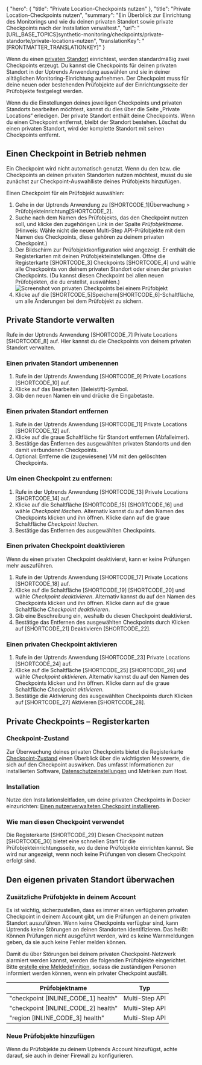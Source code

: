 {
  "hero": {
    "title": "Private Location-Checkpoints nutzen"
  },
  "title": "Private Location-Checkpoints nutzen",
  "summary": "Ein Überblick zur Einrichtung des Monitorings und wie du deinen privaten Standort sowie private Checkpoints nach der Installation verwaltest.",
  "url": "[URL_BASE_TOPICS]synthetic-monitoring/checkpoints/private-standorte/private-locations-nutzen",
  "translationKey": "[FRONTMATTER_TRANSLATIONKEY]"
}

Wenn du einen [privaten Standort]([LINK_URL_1]) einrichtest, werden standardmäßig zwei Checkpoints erzeugt. Du kannst die Checkpoints für deinen privaten Standort in der Uptrends Anwendung auswählen und sie in deiner alltäglichen Monitoring-Einrichtung aufnehmen. Der Checkpoint muss für deine neuen oder bestehenden Prüfobjekte auf der Einrichtungsseite der Prüfobjekte festgelegt werden.

Wenn du die Einstellungen deines jeweiligen Checkpoints und privaten Standorts bearbeiten möchtest, kannst du dies über die Seite „Private Locations“ erledigen. Der private Standort enthält deine Checkpoints. Wenn du einen Checkpoint entfernst, bleibt der Standort bestehen. Löschst du einen privaten Standort, wird der komplette Standort mit seinen Checkpoints entfernt.

## Einen Checkpoint in Betrieb nehmen 
Ein Checkpoint wird nicht automatisch genutzt. Wenn du den bzw. die Checkpoints an deinen privaten Standorten nutzen möchtest, musst du sie zunächst zur Checkpoint-Auswahlliste deines Prüfobjekts hinzufügen.

Einen Checkpoint für ein Prüfobjekt auswählen:
1. Gehe in der Uptrends Anwendung zu [SHORTCODE_1]Überwachung > Prüfobjekteinrichtung[SHORTCODE_2].
2. Suche nach dem Namen des Prüfobjekts, das den Checkpoint nutzen soll, und klicke den zugehörigen Link in der Spalte *Prüfobjektname*. (Hinweis: Wähle nicht die neuen Multi-Step API-Prüfobjekte mit dem Namen des Checkpoints, diese gehören zu deinem privaten Checkpoint.)
3. Der Bildschirm zur Prüfobjektkonfiguration wird angezeigt. Er enthält die Registerkarten mit deinen Prüfobjekteinstellungen. Öffne die Registerkarte [SHORTCODE_3] Checkpoints [SHORTCODE_4] und wähle alle Checkpoints von deinem privaten Standort oder einen der privaten Checkpoints. (Du kannst diesen Checkpoint bei allen neuen Prüfobjekten, die du erstellst, auswählen.)
![Screenshot von privaten Checkpoints bei einem Prüfobjekt]([LINK_URL_2])
4. Klicke auf die [SHORTCODE_5]Speichern[SHORTCODE_6]-Schaltfläche, um alle Änderungen bei dem Prüfobjekt zu sichern.

## Private Standorte verwalten 

Rufe in der Uptrends Anwendung [SHORTCODE_7] Private Locations [SHORTCODE_8] auf. Hier kannst du die Checkpoints von deinem privaten Standort verwalten.

### Einen privaten Standort umbenennen

1. Rufe in der Uptrends Anwendung [SHORTCODE_9] Private Locations [SHORTCODE_10] auf.
2. Klicke auf das Bearbeiten (Beleistift)-Symbol.
3. Gib den neuen Namen ein und drücke die Eingabetaste.

### Einen privaten Standort entfernen

1. Rufe in der Uptrends Anwendung [SHORTCODE_11] Private Locations [SHORTCODE_12] auf.
2. Klicke auf die graue Schaltfläche für Standort entfernen (Abfalleimer).
3. Bestätige das Entfernen des ausgewählten privaten Standorts und den damit verbundenen Checkpoints.
4. Optional: Entferne die (zugewiesene) VM mit den gelöschten Checkpoints.

### Um einen Checkpoint zu entfernen:

1. Rufe in der Uptrends Anwendung [SHORTCODE_13] Private Locations [SHORTCODE_14] auf.
2. Klicke auf die Schaltfläche [SHORTCODE_15]  [SHORTCODE_16] und wähle *Checkpoint löschen*. Alternativ kannst du auf den Namen des Checkpoints klicken und ihn öffnen. Klicke dann auf die graue Schaltfläche *Checkpoint löschen*.
3. Bestätige das Entfernen des ausgewählten Checkpoints.

### Einen privaten Checkpoint deaktivieren

Wenn du einen privaten Checkpoint deaktivierst, kann er keine Prüfungen mehr auszuführen.

1. Rufe in der Uptrends Anwendung [SHORTCODE_17] Private Locations [SHORTCODE_18] auf.
2. Klicke auf die Schaltfläche [SHORTCODE_19]  [SHORTCODE_20] und wähle *Checkpoint deaktivieren*. Alternativ kannst du auf den Namen des Checkpoints klicken und ihn öffnen. Klicke dann auf die graue Schaltfläche *Checkpoint deaktivieren*.
3. Gib eine Beschreibung ein, weshalb du diesen Checkpoint deaktivierst.
4. Bestätige das Entfernen des ausgewählten Checkpoints durch Klicken auf [SHORTCODE_21] Deaktivieren [SHORTCODE_22].

### Einen privaten Checkpoint aktivieren

1. Rufe in der Uptrends Anwendung [SHORTCODE_23] Private Locations [SHORTCODE_24] auf.
2. Klicke auf die Schaltfläche [SHORTCODE_25]  [SHORTCODE_26] und wähle *Checkpoint aktivieren*. Alternativ kannst du auf den Namen des Checkpoints klicken und ihn öffnen. Klicke dann auf die graue Schaltfläche *Checkpoint aktivieren*.
3. Bestätige die Aktivierung des ausgewählten Checkpoints durch Klicken auf [SHORTCODE_27] Aktivieren [SHORTCODE_28].

## Private Checkpoints – Registerkarten

### Checkpoint-Zustand 
Zur Überwachung deines privaten Checkpoints bietet die Registerkarte [Checkpoint-Zustand]([LINK_URL_3]) einen Überblick über die wichtigsten Messwerte, die sich auf den Checkpoint auswirken. Das umfasst Informationen zur installierten Software, [Datenschutzeinstellungen]([LINK_URL_4]) und Metriken zum Host.

### Installation 

Nutze den Installationsleitfaden, um deine privaten Checkpoints in Docker einzurichten: [Einen nutzerverwalteten Checkpoint installieren]([LINK_URL_5]).

### Wie man diesen Checkpoint verwendet

Die Registerkarte [SHORTCODE_29] Diesen Checkpoint nutzen [SHORTCODE_30] bietet eine schnellen Start für die Prüfobjekteinrichtungsseite, wo du deine Prüfobjekte einrichten kannst. Sie wird nur angezeigt, wenn noch keine Prüfungen von diesem Checkpoint erfolgt sind.
 

## Den eigenen privaten Standort überwachen
### Zusätzliche Prüfobjekte in deinem Account

Es ist wichtig, sicherzustellen, dass es immer einen verfügbaren privaten Checkpoint in deinem Account gibt, um die Prüfungen an deinem privaten Standort auszuführen. Wenn keine Checkpoints verfügbar sind, kann Uptrends keine Störungen an deinen Standorten identifizieren. Das heißt: Können Prüfungen nicht ausgeführt werden, wird es keine Warnmeldungen geben, da sie auch keine Fehler melden können.

Damit du über Störungen bei deinem privaten Checkpoint-Netzwerk alarmiert werden kannst, werden die folgenden Prüfobjekte eingerichtet. Bitte [erstelle eine Meldedefinition]([LINK_URL_6]), sodass die zuständigen Personen informiert werden können, wenn ein privater Checkpoint ausfällt.

| **Prüfobjektname**                                      | **Typ**       |
|-------------------------------------------------------|----------------|
| "checkpoint [INLINE_CODE_1] health"  | Multi-Step API |
| "checkpoint [INLINE_CODE_2] health" | Multi-Step API |
| "region [INLINE_CODE_3] health"      | Multi-Step API |

### Neue Prüfobjekte hinzufügen 

Wenn du Prüfobjekte zu deinem Uptrends Account hinzufügst, achte darauf, sie auch in deiner Firewall zu konfigurieren.